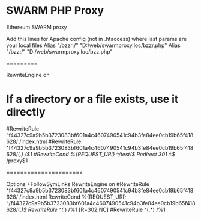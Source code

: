 # SWARM PHP Proxy
Ethereum SWARM proxy

Add this lines for Apache config (not in .htaccess) where last params are your local files
Alias "/bzzr:/" "D:/web/swarmproxy.loc/bzzr.php"
Alias "/bzz:/" "D:/web/swarmproxy.loc/bzz.php"

=========

RewriteEngine on
# If a directory or a file exists, use it directly


#RewriteRule ^f44327c9a9b5b3723083bf601a4c4607490541c94b3fe84ee0cb19b65f418628/ /index.html
#RewriteRule ^f44327c9a9b5b3723083bf601a4c4607490541c94b3fe84ee0cb19b65f418628/(.*) /$1
#RewriteCond %{REQUEST_URI} ^/test/$
Redirect 301 ^.*$ /proxy$1

======================


Options +FollowSymLinks
RewriteEngine on
#RewriteRule ^f44327c9a9b5b3723083bf601a4c4607490541c94b3fe84ee0cb19b65f418628/ /index.html
RewriteCond %{REQUEST_URI} ^/f44327c9a9b5b3723083bf601a4c4607490541c94b3fe84ee0cb19b65f418628/(.*)$
RewriteRule ^(.*) /%1 [R=302,NC]
#RewriteRule ^(.*) /%1